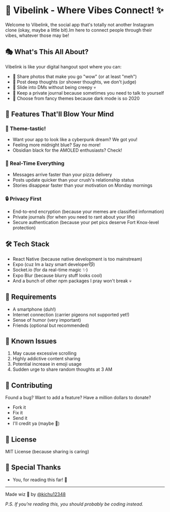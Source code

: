 # 🌟 Vibelink - Where Vibes Connect! ✨

Welcome to Vibelink, the social app that's totally not another Instagram clone (okay, maybe a little bit).Im here to connect people through their vibes, whatever those may be! 

## 🎭 What's This All About?

Vibelink is like your digital hangout spot where you can:
- 📸 Share photos that make you go "wow" (or at least "meh")
- 💭 Post deep thoughts (or shower thoughts, we don't judge)
- 💬 Slide into DMs without being creepy 💀
- 📖 Keep a private journal because sometimes you need to talk to yourself
- 🌈 Choose from fancy themes because dark mode is so 2020

## 🚀 Features That'll Blow Your Mind

### 🎨 Theme-tastic!
- Want your app to look like a cyberpunk dream? We got you!
- Feeling more midnight blue? Say no more!
- Obsidian black for the AMOLED enthusiasts? Check!

### 📱 Real-Time Everything
- Messages arrive faster than your pizza delivery
- Posts update quicker than your crush's relationship status 
- Stories disappear faster than your motivation on Monday mornings

### 🔒 Privacy First
- End-to-end encryption (because your memes are classified information)
- Private journals (for when you need to rant about your life)
- Secure authentication (because your pet pics deserve Fort Knox-level protection)

## 🛠️ Tech Stack

- React Native (because native development is too mainstream)
- Expo (cuz Im a lazy smart developer😼)
- Socket.io (for da real-time magic ✨)
- Expo Blur (because blurry stuff looks cool)
- And a bunch of other npm packages I pray won't break 💀

## 🎯 Requirements

- A smartphone (duh!)
- Internet connection (carrier pigeons not supported yet!)
- Sense of humor (very important)
- Friends (optional but recommended)

## 🚨 Known Issues

1. May cause excessive scrolling
2. Highly addictive content sharing
3. Potential increase in emoji usage
4. Sudden urge to share random thoughts at 3 AM

## 🤝 Contributing

Found a bug? Want to add a feature? Have a million dollars to donate?
- Fork it
- Fix it
- Send it
- I'll credit ya (maybe 👀)

## 📜 License

MIT License (because sharing is caring)

## 🙏 Special Thanks
- You, for reading this far! 🌟

---

Made wiz 💖 by [@kichu12348](https://github.com/kichu12348)

*P.S. If you're reading this, you should probably be coding instead.*